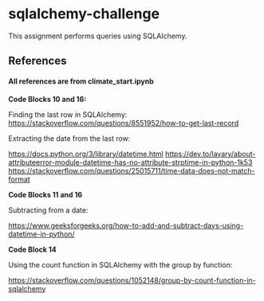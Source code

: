 # sqlalchemy-challenge

This assignment performs queries using SQLAlchemy.

## References

#### All references are from climate_start.ipynb


**Code Blocks 10 and 16:**

Finding the last row in SQLAlchemy:
https://stackoverflow.com/questions/8551952/how-to-get-last-record

Extracting the date from the last row:

https://docs.python.org/3/library/datetime.html
https://dev.to/lavary/about-attributeerror-module-datetime-has-no-attribute-strptime-in-python-1k53
https://stackoverflow.com/questions/25015711/time-data-does-not-match-format

**Code Blocks 11 and 16**

Subtracting from a date:

https://www.geeksforgeeks.org/how-to-add-and-subtract-days-using-datetime-in-python/

**Code Block 14**

Using the count function in SQLAlchemy with the group by function:

https://stackoverflow.com/questions/1052148/group-by-count-function-in-sqlalchemy

